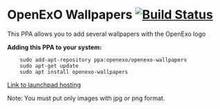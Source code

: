 # OpenExO Wallpapers [![Build Status](https://travis-ci.org/exolever/openexo-wallpapers.svg?branch=master)](https://travis-ci.org/exolever/openexo-wallpapers)


This PPA allows you to add several wallpapers with the OpenExo logo

**Adding this PPA to your system:**

        sudo add-apt-repository ppa:openexo/openexo-wallpapers
        sudo apt-get update
        sudo apt install openexo-wallpapers


[Link to launchpad hosting ](https://launchpad.net/~openexo/+archive/ubuntu/openexo-wallpapers)

Note: You must put only images with jpg or png format.
